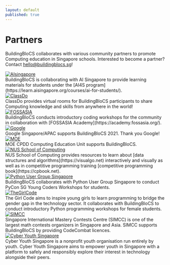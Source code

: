 ```yaml
---
layout: default
published: true
---
```

# Partners
BuildingBloCS collaborates with various community partners to promote Computing education in Singapore schools.
Interested to become a partner? Contact [hello@buildingblocs.sg](mailto:hello@buildingblocs.sg)!

	
<section class="organisers">
	<a href="https://www.aisingapore.org ">
		<img src="{{ site.baseurl }}/assets/img/partner/aisingapore.png" title="AIsingapore" />
	</a>
</section>
BuildingBloCS is collaborating with AI Singapore to provide learning materials for students under the [AI4S program](https://learn.aisingapore.org/courses/ai-for-students/).

<section class="organisers">
	<a href="https://classdo.com/en/">
		<img src="{{ site.baseurl }}/assets/img/partner/classdo.PNG" title="ClassDo" />
	</a>
</section>
ClassDo provides virtual rooms for BuildingBloCS participants to share Computing knowledge and skills from anywhere in the world!

<section class="organisers">
	<a href="https://2019.fossasia.org/#buildingblocs ">
		<img src="{{ site.baseurl }}/assets/img/partner/fossasia.png" title="FOSSASIA" />
	</a>
</section>
BuildingBloCS conducts introductory coding workshops for the community in collaboration with [FOSSASIA Academy](https://academy.fossasia.org/).

<section class="organisers">
  <a href="https://google.com.sg">
		<img src="{{ site.baseurl }}/assets/img/partner/google.png" title="Google" />
	</a>
</section>
Google Singapore/APAC supports BuildingBloCS 2021. Thank you Google!

<section class="organisers">
	<a href="https://www.moe.gov.sg/">
		<img src="{{ site.baseurl }}/assets/img/partner/moe.png" title="MOE" />
	</a>
</section>
MOE CPDD Computing Education Unit supports BuildingBloCS.

<section class="organisers">
	<a href="https://www.comp.nus.edu.sg/">
		<img src="{{ site.baseurl }}/assets/img/partner/nussoc.png" title="NUS School of Computing" />
	</a>
</section>
NUS School of Computing provides resources to learn about [data structures and algorithms](https://visualgo.net) interactively and visually as well as in competitive programming training [competitive programming book](https://cpbook.net).

<section class="organisers">
	<a href="http://pugs.org.sg">
		<img src="{{ site.baseurl }}/assets/img/partner/pyusergrp.png" title="Python User Group Singapore" />
	</a>
</section>
BuildingBloCS collaborates with Python User Group Singapore to conduct PyCon SG Young Coders Workshops for students.

<section class="organisers">
	<a href="http://thegirlcode.co">
		<img src="{{ site.baseurl }}/assets/img/partner/thegirlcode.png" title="TheGirlCode" />
	</a>
</section>
The Girl Code aims to inspire young girls to learn programming to bridge the gender gap in the technology sector. It collaborates with BuildingBloCS to conduct introductory Python programming workshops for female students.

<section class="organisers">
	<a href="https://simcc.org">
		<img src="{{ site.baseurl }}/assets/img/partner/simcc.png" title="SIMCC" />
	</a>
</section>
Singapore International Mastery Contests Centre (SIMCC) is one of the largest math contests organizers in Singapore and Asia. SIMCC supports BuildingBloCS by providing CodeCombat licences.

<section class="organisers">
	<a href="https://www.cyberyouth.sg/">
		<img src="{{ site.baseurl }}/assets/img/partner/cys.png" title="Cyber Youth Singapore" />
	</a>
</section>
Cyber Youth Singapore is a nonprofit youth organisation run entirely by youth. Cyber Youth Singapore aims to empower youth in Singapore with a platform to safely and responsibly explore their interest in technology alongside their peers.
